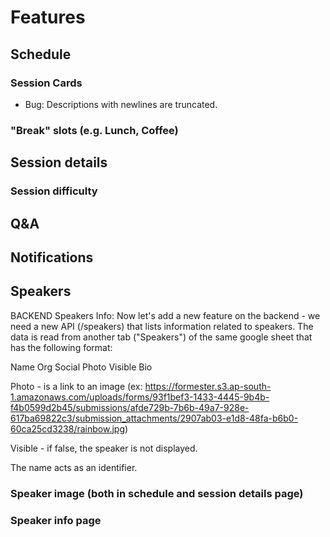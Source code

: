# Features

## Schedule
### Session Cards
- Bug: Descriptions with newlines are truncated.
### "Break" slots (e.g. Lunch, Coffee)

## Session details
### Session difficulty

## Q&A

## Notifications

## Speakers
BACKEND Speakers Info: Now let's add a new feature on the backend - we need a new API (/speakers) that lists information related to speakers. The data is read from another tab ("Speakers") of the same google sheet that has the following format:

Name	Org	Social	Photo	Visible	Bio

Photo - is a link to an image (ex: https://formester.s3.ap-south-1.amazonaws.com/uploads/forms/93f1bef3-1433-4445-9b4b-f4b0599d2b45/submissions/afde729b-7b6b-49a7-928e-617ba69822c3/submission_attachments/2907ab03-e1d8-48fa-b6b0-60ca25cd3238/rainbow.jpg)

Visible - if false, the speaker is not displayed.

The name acts as an identifier. 

### Speaker image (both in schedule and session details page)
### Speaker info page
